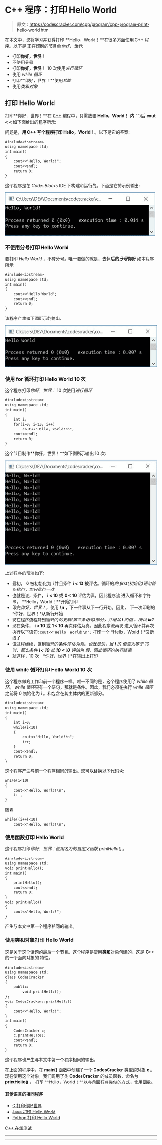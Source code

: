 # C++ 程序：打印 Hello World 

> 原文：<https://codescracker.com/cpp/program/cpp-program-print-hello-world.htm>

在本文中，您将学习并获得打印 **Hello，World！**在很多方面使用 C++ 程序。以下是 正在印刷的节目单*你好，世界*:

*   打印**你好，世界！**
*   不使用分号
*   打印**你好，世界！** 10 次使用*进行循环*
*   使用 *while 循环*
*   打印**你好，世界！**使用*功能*
*   使用*类和对象*

## 打印 Hello World

打印**你好，世界！**在 [C++](/cpp/index.htm) 编程中，只需放置 **Hello，World！** **内**(“”)后 **cout < <** 如下面给出的程序所示:

问题是，**用 C++ 写个程序打印 Hello，World！**。以下是它的答案:

```
#include<iostream>
using namespace std;
int main()
{
    cout<<"Hello, World!";
    cout<<endl;
    return 0;
}
```

这个程序是在 *Code::Blocks* IDE 下构建和运行的。下面是它的示例输出:

![C++ program to print hello world](img/9388a8b02102f5379ba01f95540fc919.png)

### 不使用分号打印 Hello World

要打印 *Hello World* ，不带分号。唯一要做的就是，去掉**后的*分号*你好** 如本程序所示:

```
#include<iostream>
using namespace std;
int main()
{
    cout<<"Hello World";
    cout<<endl;
    return 0;
}
```

该程序产生如下图所示的输出:

![print hello world without semicolon c++](img/4ffd7ace672050e6d64d1b2bca83c6fa.png)

### 使用 for 循环打印 Hello World 10 次

这个程序打印*你好，世界！* 10 次使用*进行循环*

```
#include<iostream>
using namespace std;
int main()
{
    int i;
    for(i=0; i<10; i++)
        cout<<"Hello, World!\n";
    cout<<endl;
    return 0;
}
```

这个节目制作**你好，世界！**如下例所示输出 10 次:

![hello world 10 times using for loop c++](img/a566822b90a03d7fc1ecad7598c8062b.png)

上述程序的预演如下:

*   最初， **0** 被初始化为 **i** 并且条件 **i < 10** 被评估。循环的*的 first(初始化)语句首先执行，但只执行一次*
*   也就是说，条件， **i < 10** 或 **0 < 10** 评估为真，因此程序流 进入循环和字符串， **Hello，World！**开始打印
*   印完*你好，世界！*，使用 **\n** ，下一件事从下一行开始。因此， 下一次印刷的*你好，世界！*从新行开始
*   现在程序流程转到循环的*的更新(第三条语句)部分，并增加 **i** 的值 。所以 **i=1***
*   现在条件， **i < 10** 或 **1 < 10** 再次评估为真，因此程序流再次 进入循环并再次执行以下语句:
    `cout<<"Hello, World!\n";`
    打印一个 *Hello，World！*又断线了
*   该过程继续，直到循环的条件*评估为假。也就是说，当 **i** 的 值变为等于 10 时，那么条件 **i < 10** 或 **10 < 10** 评估为 假，因此循环*的*执行结束*
*   就这样，10 次，*你好，世界！*在输出上打印

### 使用 while 循环打印 Hello World 10 次

这个程序做的工作和前一个程序一样。唯一不同的是，这个程序使用了 *while 循环*。 *while 循环*只有一个语句，那就是条件。因此，我们必须在执行 *while 循环*之前将 0 初始化为 **i** 。和包含在其主体内的更新部分。

```
#include<iostream>
using namespace std;
int main()
{
    int i=0;
    while(i<10)
    {
        cout<<"Hello, World!\n";
        i++;
    }
    cout<<endl;
    return 0;
}
```

这个程序产生与前一个程序相同的输出。您可以替换以下代码块:

```
while(i<10)
{
    cout<<"Hello, World!\n";
    i++;
}
```

随着

```
while((i++)<10)
    cout<<"Hello, World!\n";
```

### 使用函数打印 Hello World

这个程序打印*你好，世界！*使用名为*的自定义函数 printHello()* 。

```
#include<iostream>
using namespace std;
void printHello();
int main()
{
    printHello();
    cout<<endl;
    return 0;
}
void printHello()
{
    cout<<"Hello, World!";
}
```

产生与本文中第一个程序相同的输出。

### 使用类和对象打印 Hello World

这是关于这个话题的最后一个节目。这个程序是使用**类和**对象创建的，这是 **C++** 的一个面向对象的 特性。

```
#include<iostream>
using namespace std;
class CodesCracker
{
    public:
        void printHello();
};
void CodesCracker::printHello()
{
    cout<<"Hello, World!";
}
int main()
{
    CodesCracker c;
    c.printHello();
    cout<<endl;
    return 0;
}
```

这个程序也产生与本文中第一个程序相同的输出。

在上面的程序中，在 **main()** 函数中创建了一个 **CodesCracker** 类型的对象 **c** 。 现在使用这个对象，我们调用了类 **CodesCracker** 的成员函数，命名为 **printHello()** ， 打印 **Hello，World！**以与前面程序类似的方式，使用函数。

#### 其他语言的相同程序

*   [C 打印你好世界](/c/program/c-program-print-hello-world.htm)
*   [Java 打印 Hello World](/java/program/java-program-print-hello-world.htm)
*   [Python 打印 Hello World](/python/program/python-program-print-hello-world.htm)

[C++ 在线测试](/exam/showtest.php?subid=3)

* * *

* * *